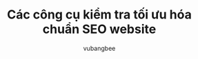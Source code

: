 ---
layout: post
title: Các công cụ kiểm tra tối ưu hóa chuẩn SEO website
featured: true
author: vubangbee
tags: [seo]
image: '/images/posts/cac-cong-cu-kiem-tra-toi-uu-hoa-website-chuan-seo.jpg'
---